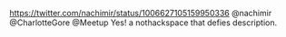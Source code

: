 https://twitter.com/nachimir/status/1006627105159950336 @nachimir @CharlotteGore @Meetup Yes! a nothackspace that defies description.